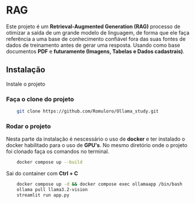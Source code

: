 
# RAG

Este projeto é um **Retrieval-Augmented Generation (RAG)** processo de otimizar a saída de um grande modelo de linguagem, de forma que ele faça referência a uma base de conhecimento confiável fora das suas fontes de dados de treinamento antes de gerar uma resposta. Usando como base documentos **PDF** e **futuramente (Imagens, Tabelas e Dados cadastrais)**.


## Instalação

Instale o projeto

### Faça o clone do projeto

```bash
    git clone https://github.com/Romuloro/Ollama_study.git
```

### Rodar o projeto
Nesta parte da instalação é nescessário o uso de **docker** e ter instalado o docker habilitado para o uso de **GPU's**.
No mesmo diretório onde o projeto foi clonado faça os comandos no terminal.

```bash
    docker compose up --build
```

Sai do container com **Ctrl + C**

```bash
    docker compose up -d && docker compose exec ollamaapp /bin/bash
    ollama pull llama3.2-vision
    streamlit run app.py
```
    